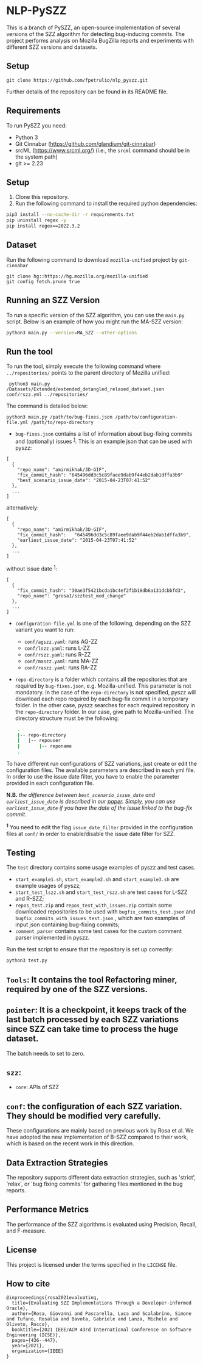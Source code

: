 # NLP-PySZZ
This is a branch of PySZZ, an open-source implementation of several versions of the SZZ algorithm for detecting bug-inducing commits. The project performs analysis on Mozilla BugZilla reports and experiments with different SZZ versions and datasets.

## Setup 
```
git clone https://github.com/fpetrulio/nlp_pyszz.git
```
Further details of the repository can be found in its README file. 

## Requirements
To run PySZZ you need:

- Python 3
- Git Cinnabar (https://github.com/glandium/git-cinnabar)
- srcML (https://www.srcml.org/) (i.e., the `srcml` command should be in the system path)
- git >= 2.23

## Setup
1. Clone this repository.
2. Run the following command to install the required python dependencies:
```bash
pip3 install --no-cache-dir -r requirements.txt
pip uninstall regex -y
pip install regex==2022.3.2
```

## Dataset
Run the following command to download `mozilla-unified` project by `git-cinnabar`
```
git clone hg::https://hg.mozilla.org/mozilla-unified
git config fetch.prune true
```
## Running an SZZ Version

To run a specific version of the SZZ algorithm, you can use the `main.py` script. Below is an example of how you might run the MA-SZZ version:

```bash
python3 main.py --version=MA_SZZ --other-options
```

## Run the tool
To run the tool, simply execute the following command where `../repositories/` points to the parent directory of Mozilla unified:
```
 python3 main.py /Datasets/Extended/extended_detangled_relaxed_dataset.json conf/rszz.yml ../repositories/
```
The command is detailed below:
```
python3 main.py /path/to/bug-fixes.json /path/to/configuration-file.yml /path/to/repo-directory
```
- `bug-fixes.json` contains a list of information about bug-fixing commits and (optionally) issues <sup>[1](#myfootnote1)</sup>. 
This is an example json that can be used with pyszz:
```
[
  {
    "repo_name": "amirmikhak/3D-GIF",
    "fix_commit_hash": "645496dd3c5c89faee9dab9f44eb2dab1dffa3b9"
    "best_scenario_issue_date": "2015-04-23T07:41:52"
  },
  ...
]
```

alternatively:

```
[
  {
    "repo_name": "amirmikhak/3D-GIF",
    "fix_commit_hash":   "645496dd3c5c89faee9dab9f44eb2dab1dffa3b9",
    "earliest_issue_date": "2015-04-23T07:41:52"
  },
  ...
]
```

without issue date <sup>[1](#myfootnote1)</sup>:

```
[
  {
    "fix_commit_hash": "30ae3f5421bcda1bc4ef2f1b18db6a131dcbbfd3",
    "repo_name": "grosa1/szztest_mod_change"
  },
  ...
]
```

- `configuration-file.yml` is one of the following, depending on the SZZ variant you want to run:
    - `conf/agszz.yaml`: runs AG-ZZ
    - `conf/lszz.yaml`: runs L-ZZ
    - `conf/rszz.yaml`: runs R-ZZ
    - `conf/maszz.yaml`: runs MA-ZZ
    - `conf/raszz.yaml`: runs RA-ZZ

- `repo-directory` is a folder which contains all the repositories that are required by `bug-fixes.json`, e.g. Mozilla-unified. This parameter is not mandatory. In the case of the `repo-directory` is not specified, pyszz will download each repo required by each bug-fix commit in a temporary folder. In the other case, pyszz searches for each required repository in the `repo-directory` folder. In our case, give path to Mozilla-unified. 
The directory structure must be the following:

``` bash
    .
    |-- repo-directory
    |   |-- repouser
    |       |-- reponame 
    .
```

To have different run configurations of SZZ variations, just create or edit the configuration files. The available parameters are described in each yml file. In order to use the issue date filter, you have to enable the parameter provided in each configuration file.

**N.B.** _the difference between `best_scenario_issue_date` and `earliest_issue_date` is described in our [paper](https://arxiv.org/abs/2102.03300). Simply, you can use `earliest_issue_date` if you have the date of the issue linked to the bug-fix commit._

**<a name="myfootnote1"><sup>1</sup></a>** You need to edit the flag `issue_date_filter` provided in the configuration files at `conf/` in order to enable/disable the issue date filter for SZZ.

## Testing
The `test` directory contains some usage examples of pyszz and test cases.
- `start_example1.sh`, `start_example2.sh` and `start_example3.sh` are example usages of pyszz;
- `start_test_lszz.sh` and `start_test_rszz.sh` are test cases for L-SZZ and R-SZZ; 
- `repos_test.zip` and `repos_test_with_issues.zip` contain some downloaded repositories to be used with `bugfix_commits_test.json` and `bugfix_commits_with_issues_test.json` , which are two examples of input json containing bug-fixing commits;
- `comment_parser` contains some test cases for the custom comment parser implemented in pyszz.

Run the test script to ensure that the repository is set up correctly:

```bash
python3 test.py
```
## `Tools`: It contains the tool Refactoring miner, required by one of the SZZ versions. 

## `pointer`: It is a checkpoint, it keeps track of the last batch processed by each SZZ variations since SZZ can take time to process the huge dataset. 
The batch needs to set to zero. 

## `szz`: 
  - `core`: APIs of SZZ

## `conf`: the configuration of each SZZ variation. They should be modified very carefully.
These configurations are mainly based on previous work by Rosa et al. We have adopted the new implementation of B-SZZ compared to their work, which is based on the recent work in this direction. 


## Data Extraction Strategies

The repository supports different data extraction strategies, such as 'strict', 'relax', or 'bug fixing commits' for gathering files mentioned in the bug reports.

## Performance Metrics

The performance of the SZZ algorithms is evaluated using Precision, Recall, and F-measure.

## License

This project is licensed under the terms specified in the `LICENSE` file.

## How to cite
```
@inproceedings{rosa2021evaluating,
  title={Evaluating SZZ Implementations Through a Developer-informed Oracle},
  author={Rosa, Giovanni and Pascarella, Luca and Scalabrino, Simone and Tufano, Rosalia and Bavota, Gabriele and Lanza, Michele and Oliveto, Rocco},
  booktitle={2021 IEEE/ACM 43rd International Conference on Software Engineering (ICSE)},
  pages={436--447},
  year={2021},
  organization={IEEE}
}
```
